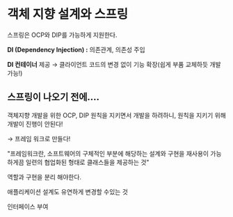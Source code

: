 # 객체 지향 설계와 스프링

스프링은 OCP와 DIP를 가능하게 지원한다. 

**DI (Dependency Injection) :** 의존관계, 의존성 주입

**DI 컨테이너** 제공 → 클라이언트 코드의 변경 없이 기능 확장(쉽게 부품 교체하듯 개발 가능!)

## 스프링이 나오기 전에....

객체지향 개발을 위한 OCP, DIP 원칙을 지키면서 개발을 하려하니, 원칙을 지키기 위해 개발이 진행이 안된다! 

→ 프레임 워크로 만들다!

  "프레임워크란, 소프트웨어의 구체적인 부분에 해당하는 설계와 구현을 재사용이 가능하게끔 일련의 협업화된 형태로 클래스들을 제공하는 것"

역할과 구현을 분리 해야한다.

애플리케이션 설계도 유연하게 변경할 수있는 것

인터페이스 부여